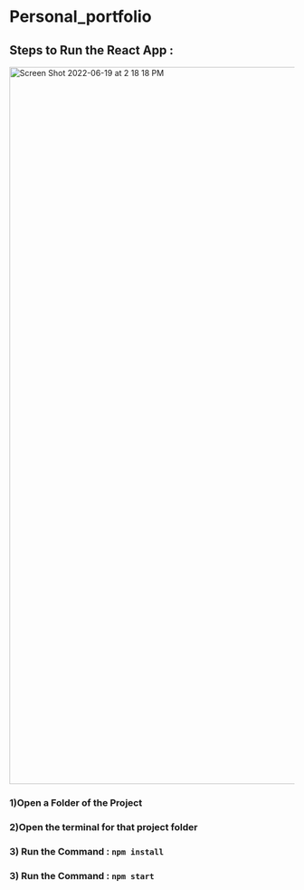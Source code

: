 # Personal_portfolio
## Steps to Run the React App :

<img width="1266" alt="Screen Shot 2022-06-19 at 2 18 18 PM" src="https://user-images.githubusercontent.com/50160672/174933373-1ba6cadf-1c9a-48c3-aa58-984d0bd62d82.png">

### 1)Open a Folder of the Project 
### 2)Open the terminal for that project folder 
### 3) Run the Command :  `npm install`
### 3) Run the Command :  `npm start`
